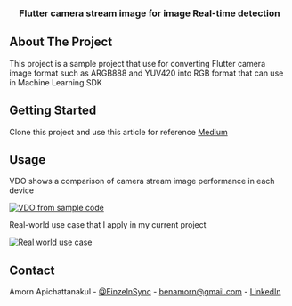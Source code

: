 <div align="center">
<h3 align="center">Flutter camera stream image for image Real-time detection</h3>
</div>

## About The Project

This project is a sample project that use for converting Flutter camera image format such as ARGB888 and YUV420 into RGB format that can use in Machine Learning SDK

## Getting Started

Clone this project and use this article for reference [Medium](https://medium.com/kbtg-life/real-time-machine-learning-with-flutter-camera-bbcf1b5c3193)

## Usage

VDO shows a comparison of camera stream image performance in each device

[![VDO from sample code](https://img.youtube.com/vi/nuwvMFVkatY/0.jpg)](https://www.youtube.com/watch?v=nuwvMFVkatY)

Real-world use case that I apply in my current project

[![Real world use case](https://img.youtube.com/vi/fEdWB2Y-79U/0.jpg)](https://www.youtube.com/watch?v=fEdWB2Y-79U)

## Contact

Amorn Apichattanakul - [@EinzelnSync](https://twitter.com/EinzelnSync) - benamorn@gmail.com - [LinkedIn](https://www.linkedin.com/in/amorna/)
